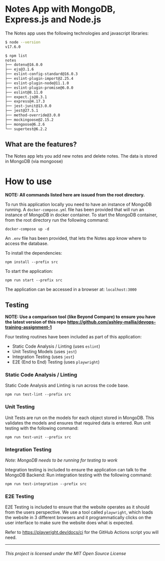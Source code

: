 # Notes App with MongoDB, Express.js and Node.js

The Notes app uses the following technologies and javascript libraries:
```bash
$ node --version
v17.6.0

$ npm list
notes
├── dotenv@16.0.0
├── ejs@3.1.6
├── eslint-config-standard@16.0.3
├── eslint-plugin-import@2.25.4
├── eslint-plugin-node@11.1.0
├── eslint-plugin-promise@6.0.0
├── eslint@8.11.0
├── expect.js@0.3.1
├── express@4.17.3
├── jest-junit@13.0.0
├── jest@27.5.1
├── method-override@3.0.0
├── mockingoose@2.15.2
├── mongoose@6.2.6
└── supertest@6.2.2
```

## What are the features?
The Notes app lets you add new notes and delete notes. The data is stored in MongoDB (via mongoose)

# How to use

**NOTE: All commands listed here are issued from the root directory.**

To run this application locally you need to have an instance of MongoDB running.
A `docker-compose.yml` file has been provided that will run an instance of MongoDB in docker container.
To start the MongoDB container, from the root directory run the following command:

```
docker-compose up -d
```

An `.env` file has been provided, that lets the Notes app know where to access the database.

To install the dependencies:
```
npm install --prefix src
```

To start the application:
```
npm run start --prefix src
```

The application can be accessed in a browser at: `localhost:3000`

## Testing

**NOTE: Use a comparison tool (like Beyond Compare) to ensure you have the latest version of this repo https://github.com/ashley-mallia/devops-training-assignment-1**

Four testing routines have been included as part of this application:
- Static Code Analysis / Linting (uses `eslint`)
- Unit Testing Models (uses `jest`)
- Integration Testing (uses `jest`)
- E2E (End to End) Testing (uses `playwright`)

### Static Code Analysis / Linting
Static Code Analysis and Linting is run across the code base.

```
npm run test-lint --prefix src
```

### Unit Testing

Unit Tests are run on the models for each object stored in MongoDB.
This validates the models and ensures that required data is entered.
Run unit testing with the following command:

```
npm run test-unit --prefix src
```

### Integration Testing

*Note: MongoDB needs to be running for testing to work*

Integration testing is included to ensure the application can talk to the MongoDB Backend:
Run integration testing with the following command:

```
npm run test-integration --prefix src
```

### E2E Testing

E2E Testing is included to ensure that the website operates as it should from the users perspective.
We use a tool called `playwright`, which loads the website in 3 different browsers and it programmatically clicks on the user interface to make sure the website does what is expected.

Refer to https://playwright.dev/docs/ci for the GitHub Actions script you will need.

---

###### This project is licensed under the MIT Open Source License
